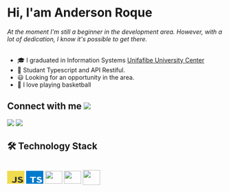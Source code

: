 # Hi, I'am Anderson Roque

<i>At the moment I'm still a beginner in the development area. However, with a lot of dedication, I know it's possible to get there. </i>
<br> <br>
- 🎓 I graduated in Information Systems [Unifafibe University Center](https://www.unifafibe.com.br/)
- 📖 Studant Typescript and API Restiful.
- 😃 Looking for an opportunity in the area.
- 🏀 I love playing basketball 

## Connect with me <img src="https://media.giphy.com/media/LnQjpWaON8nhr21vNW/giphy.gif" width="60">
<a href="https://www.instagram.com/andersow_roque/"><img src="https://img.shields.io/badge/Instagram-E4405F?style=for-the-badge&logo=instagram&logoColor=white"></a>
<a href="https://www.linkedin.com/in/anderson-roque-7b810a22a/"><img src="https://img.shields.io/badge/LinkedIn-0077B5?style=for-the-badge&logo=linkedin&logoColor=white"/></a>

## 🛠 Technology Stack
<div style = "display: inline_block"> <br>
  <img align = "center"  height = "30" width = "40" src = "https://raw.githubusercontent.com/github/explore/80688e429a7d4ef2fca1e82350fe8e3517d3494d/topics/javascript/javascript.png">
  
  <img align = "center"  height = "30" width = "40" src = "https://raw.githubusercontent.com/github/explore/80688e429a7d4ef2fca1e82350fe8e3517d3494d/topics/typescript/typescript.png">
  
  <img align = "center"  height = "30" width = "40" src = "https://camo.githubusercontent.com/f990180f9fbc4901c5ea7ab4d6e757306064176dcba5e4edf57e8e701a7c04fa/68747470733a2f2f6170706d6173746572732e696f2f7374617469632f72656163742d34376365366537376630333930323065653265373661313063316539383865392e706e67">
  
  <img align = "center"  height = "30" width = "40" src = "https://cdn.icon-icons.com/icons2/2107/PNG/512/file_type_html_icon_130541.png">
  
  <img align = "center" height = "35" width = "40" src = "https://cdn.icon-icons.com/icons2/1488/PNG/512/5351-css3_102605.png">
  
 
</div>

